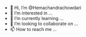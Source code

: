 - 👋 Hi, I’m @Hemachandrachowdari
- 👀 I’m interested in ...
- 🌱 I’m currently learning ...
- 💞️ I’m looking to collaborate on ...
- 📫 How to reach me ...

<!---
Hemachandrachowdari/Hemachandrachowdari is a ✨ special ✨ repository because its `README.md` (this file) appears on your GitHub profile.
You can click the Preview link to take a look at your changes.
--->
